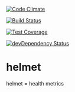 [![Code Climate](https://codeclimate.com/repos/554426f26956804030009d14/badges/fb6d8a2d9aa72673eb66/gpa.svg)](https://codeclimate.com/repos/554426f26956804030009d14/feed)

[![Build Status](https://travis-ci.org/HealthAPI/helmet.svg)](https://travis-ci.org/HealthAPI/helmet)

[![Test Coverage](https://codeclimate.com/repos/554426f26956804030009d14/badges/fb6d8a2d9aa72673eb66/coverage.svg)](https://codeclimate.com/repos/554426f26956804030009d14/feed)

[![devDependency Status](https://david-dm.org/HealthAPI/helmet/dev-status.svg)](https://david-dm.org/HealthAPI/helmet#info=devDependencies)


# helmet
helmet = health metrics
